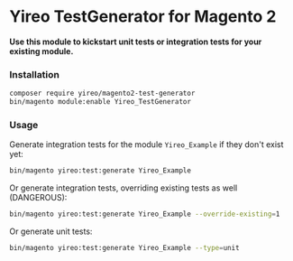 # Yireo TestGenerator for Magento 2

**Use this module to kickstart unit tests or integration tests for your existing module.**

### Installation
```bash
composer require yireo/magento2-test-generator
bin/magento module:enable Yireo_TestGenerator
```

### Usage
Generate integration tests for the module `Yireo_Example` if they don't exist yet:
```bash
bin/magento yireo:test:generate Yireo_Example
```

Or generate integration tests, overriding existing tests as well (DANGEROUS):
```bash
bin/magento yireo:test:generate Yireo_Example --override-existing=1
```

Or generate unit tests:
```bash
bin/magento yireo:test:generate Yireo_Example --type=unit
```

